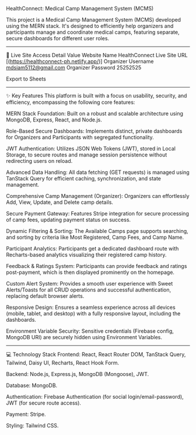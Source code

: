 HealthConnect: Medical Camp Management System (MCMS)


This project is a Medical Camp Management System (MCMS) developed using the MERN stack. It's designed to efficiently help organizers and participants manage and coordinate medical camps, featuring separate, secure dashboards for different user roles.

<hr>

🔗 Live Site Access
Detail	        Value
Website Name	HealthConnect
Live Site URL	[(https://healthconnect-ph.netlify.app/)]
Organizer Username	mdsiam5112@gmail.com
Organizer Password	25252525

Export to Sheets


<hr>

✨ Key Features
This platform is built with a focus on usability, security, and efficiency, encompassing the following core features:

MERN Stack Foundation: Built on a robust and scalable architecture using MongoDB, Express, React, and Node.js.

Role-Based Secure Dashboards: Implements distinct, private dashboards for Organizers and Participants with segregated functionality.

JWT Authentication: Utilizes JSON Web Tokens (JWT), stored in Local Storage, to secure routes and manage session persistence without redirecting users on reload.

Advanced Data Handling: All data fetching (GET requests) is managed using TanStack Query for efficient caching, synchronization, and state management.

Comprehensive Camp Management (Organizer): Organizers can effortlessly Add, View, Update, and Delete camp details.

Secure Payment Gateway: Features Stripe integration for secure processing of camp fees, updating payment status on success.

Dynamic Filtering & Sorting: The Available Camps page supports searching, and sorting by criteria like Most Registered, Camp Fees, and Camp Name.

Participant Analytics: Participants get a dedicated dashboard route with Recharts-based analytics visualizing their registered camp history.

Feedback & Ratings System: Participants can provide feedback and ratings post-payment, which is then displayed prominently on the homepage.

Custom Alert System: Provides a smooth user experience with Sweet Alerts/Toasts for all CRUD operations and successful authentication, replacing default browser alerts.

Responsive Design: Ensures a seamless experience across all devices (mobile, tablet, and desktop) with a fully responsive layout, including the dashboards.

Environment Variable Security: Sensitive credentials (Firebase config, MongoDB URI) are securely hidden using Environment Variables.

<hr>

💻 Technology Stack
Frontend: React, React Router DOM, TanStack Query, Tailwind, Daisy UI, Recharts, React Hook Form.

Backend: Node.js, Express.js, MongoDB (Mongoose), JWT.

Database: MongoDB.

Authentication: Firebase Authentication (for social login/email-password), JWT (for secure route access).

Payment: Stripe.

Styling: Tailwind CSS.